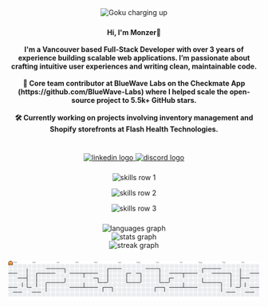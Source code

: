 <div align="center">
  <img height="35" src="https://media.tenor.com/13GycDCcsfQAAAAC/dragon-ball-z-goku.gif" alt="Goku charging up" />
</div>


###

<h4 align="center">Hi, I'm Monzer👋<br><br>I'm a Vancouver based Full-Stack Developer with over 3 years of experience building scalable web applications. I’m passionate about crafting intuitive user experiences and writing clean, maintainable code.<br><br>🚀 Core team contributor at BlueWave Labs on the Checkmate App (https://github.com/BlueWave-Labs) where I helped scale the open-source project to 5.5k+ GitHub stars.<br><br>🛠 Currently working on projects involving inventory management and Shopify storefronts at Flash Health Technologies.</h4>

###

<br clear="both">

<div align="center">
  <a href="https://www.linkedin.com/in/monzermourad/" target="_blank">
    <img src="https://raw.githubusercontent.com/maurodesouza/profile-readme-generator/master/src/assets/icons/social/linkedin/default.svg" width="52" height="40" alt="linkedin logo"  />
  </a>
  <a href="https://discord.com/users/skorps23" target="_blank">
    <img src="https://raw.githubusercontent.com/maurodesouza/profile-readme-generator/master/src/assets/icons/social/discord/default.svg" width="52" height="40" alt="discord logo"  />
  </a>
</div>

###

<p align="center">
  <img src="https://skillicons.dev/icons?i=html,css,js,ts,react,nextjs" height="30" alt="skills row 1" />
</p>
<p align="center">
  <img src="https://skillicons.dev/icons?i=nodejs,npm,mongodb,postgres,bash,docker" height="30" alt="skills row 2" />
</p>
<p align="center">
  <img src="https://skillicons.dev/icons?i=figma,git,github,gitlab,mysql,vite" height="30" alt="skills row 3" />
</p>




###

<div align="center">
  <img 
    src="https://github-readme-stats.vercel.app/api/top-langs?username=Skorpios604&locale=en&hide_title=false&layout=compact&card_width=450&langs_count=4&theme=midnight-purple&hide_border=true&order=2" 
    width="450" 
    alt="languages graph" 
  />
  <br />
  <img 
    src="https://github-readme-stats.vercel.app/api?username=Skorpios604&hide_title=false&hide_rank=false&show_icons=true&include_all_commits=true&count_private=true&disable_animations=false&theme=midnight-purple&locale=en&hide_border=true&order=1" 
    width="450" 
    alt="stats graph" 
  />
  <br />
  <img 
    src="https://streak-stats.demolab.com/?user=Skorpios604&theme=midnight-purple&hide_border=true&border_radius=10&date_format=n/j[Y]&mode=daily&locale=en&order=3" 
    width="450" 
    alt="streak graph" 
  />
</div>


###

<picture>
  <source media="(prefers-color-scheme: dark)" srcset="https://raw.githubusercontent.com/Skorpios604/Skorpios604/output/pacman-contribution-graph-dark.svg">
  <source media="(prefers-color-scheme: light)" srcset="https://raw.githubusercontent.com/Skorpios604/Skorpios604/output/pacman-contribution-graph.svg">
  <img alt="pacman contribution graph" src="https://raw.githubusercontent.com/Skorpios604/Skorpios604/output/pacman-contribution-graph.svg">
</picture>

###

